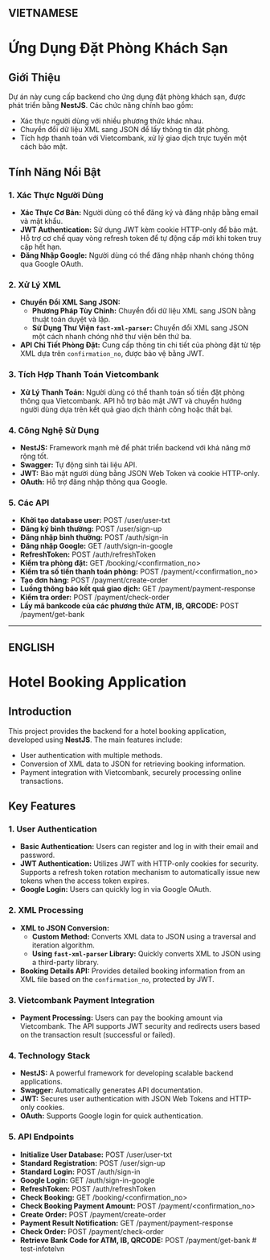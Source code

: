 ## VIETNAMESE

# Ứng Dụng Đặt Phòng Khách Sạn

## Giới Thiệu

Dự án này cung cấp backend cho ứng dụng đặt phòng khách sạn, được phát triển bằng **NestJS**. Các chức năng chính bao gồm:

- Xác thực người dùng với nhiều phương thức khác nhau.
- Chuyển đổi dữ liệu XML sang JSON để lấy thông tin đặt phòng.
- Tích hợp thanh toán với Vietcombank, xử lý giao dịch trực tuyến một cách bảo mật.

## Tính Năng Nổi Bật

### 1. Xác Thực Người Dùng

- **Xác Thực Cơ Bản:** Người dùng có thể đăng ký và đăng nhập bằng email và mật khẩu.
- **JWT Authentication:** Sử dụng JWT kèm cookie HTTP-only để bảo mật. Hỗ trợ cơ chế quay vòng refresh token để tự động cấp mới khi token truy cập hết hạn.
- **Đăng Nhập Google:** Người dùng có thể đăng nhập nhanh chóng thông qua Google OAuth.

### 2. Xử Lý XML

- **Chuyển Đổi XML Sang JSON:**
  - **Phương Pháp Tùy Chỉnh:** Chuyển đổi dữ liệu XML sang JSON bằng thuật toán duyệt và lặp.
  - **Sử Dụng Thư Viện `fast-xml-parser`:** Chuyển đổi XML sang JSON một cách nhanh chóng nhờ thư viện bên thứ ba.
- **API Chi Tiết Phòng Đặt:** Cung cấp thông tin chi tiết của phòng đặt từ tệp XML dựa trên `confirmation_no`, được bảo vệ bằng JWT.

### 3. Tích Hợp Thanh Toán Vietcombank

- **Xử Lý Thanh Toán:** Người dùng có thể thanh toán số tiền đặt phòng thông qua Vietcombank. API hỗ trợ bảo mật JWT và chuyển hướng người dùng dựa trên kết quả giao dịch thành công hoặc thất bại.

### 4. Công Nghệ Sử Dụng

- **NestJS:** Framework mạnh mẽ để phát triển backend với khả năng mở rộng tốt.
- **Swagger:** Tự động sinh tài liệu API.
- **JWT:** Bảo mật người dùng bằng JSON Web Token và cookie HTTP-only.
- **OAuth:** Hỗ trợ đăng nhập thông qua Google.

### 5. Các API

- **Khởi tạo database user:** POST /user/user-txt
- **Đăng ký bình thường:** POST /user/sign-up
- **Đăng nhập bình thường:** POST /auth/sign-in
- **Đăng nhập Google:** GET /auth/sign-in-google
- **RefreshToken:** POST /auth/refreshToken
- **Kiểm tra phòng đặt:** GET /booking/<confirmation_no>
- **Kiểm tra số tiền thanh toán phòng:** POST /payment/<confirmation_no>
- **Tạo đơn hàng:** POST /payment/create-order
- **Luồng thông báo kết quả giao dịch:** GET /payment/payment-response
- **Kiểm tra order:** POST /payment/check-order
- **Lấy mã bankcode của các phương thức ATM, IB, QRCODE:** POST /payment/get-bank

---

## ENGLISH

# Hotel Booking Application

## Introduction

This project provides the backend for a hotel booking application, developed using **NestJS**. The main features include:

- User authentication with multiple methods.
- Conversion of XML data to JSON for retrieving booking information.
- Payment integration with Vietcombank, securely processing online transactions.

## Key Features

### 1. User Authentication

- **Basic Authentication:** Users can register and log in with their email and password.
- **JWT Authentication:** Utilizes JWT with HTTP-only cookies for security. Supports a refresh token rotation mechanism to automatically issue new tokens when the access token expires.
- **Google Login:** Users can quickly log in via Google OAuth.

### 2. XML Processing

- **XML to JSON Conversion:**
  - **Custom Method:** Converts XML data to JSON using a traversal and iteration algorithm.
  - **Using `fast-xml-parser` Library:** Quickly converts XML to JSON using a third-party library.
- **Booking Details API:** Provides detailed booking information from an XML file based on the `confirmation_no`, protected by JWT.

### 3. Vietcombank Payment Integration

- **Payment Processing:** Users can pay the booking amount via Vietcombank. The API supports JWT security and redirects users based on the transaction result (successful or failed).

### 4. Technology Stack

- **NestJS:** A powerful framework for developing scalable backend applications.
- **Swagger:** Automatically generates API documentation.
- **JWT:** Secures user authentication with JSON Web Tokens and HTTP-only cookies.
- **OAuth:** Supports Google login for quick authentication.

### 5. API Endpoints

- **Initialize User Database:** POST /user/user-txt
- **Standard Registration:** POST /user/sign-up
- **Standard Login:** POST /auth/sign-in
- **Google Login:** GET /auth/sign-in-google
- **RefreshToken:** POST /auth/refreshToken
- **Check Booking:** GET /booking/<confirmation_no>
- **Check Booking Payment Amount:** POST /payment/<confirmation_no>
- **Create Order:** POST /payment/create-order
- **Payment Result Notification:** GET /payment/payment-response
- **Check Order:** POST /payment/check-order
- **Retrieve Bank Code for ATM, IB, QRCODE:** POST /payment/get-bank
#   t e s t - i n f o t e l v n  
 